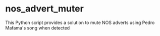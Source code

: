 # nos_advert_muter
This Python script provides a solution to mute NOS adverts using Pedro Mafama's song when detected

